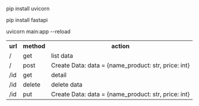 <p>pip install uvicorn</p>
<p>pip install fastapi</p>

<p>uvicorn main:app --reload</p>


<table> 
    <tr>
        <th>url</th>
        <th>method</th>
        <th>action</th>
    </tr>
    <tr>
        <td>/</td>
        <td>get</td>
        <td>list data</td>
    </tr>
    <tr>
        <td>/</td>
        <td>post</td>
        <td>Create Data: data = {name_product: str, price: int}</td>
    </tr>
    <tr>
        <td>/id</td>
        <td>get</td>
        <td>detail</td>
    </tr>
    <tr>
        <td>/id</td>
        <td>delete</td>
        <td>delete data</td>
    </tr>
    <tr>
        <td>/id</td>
        <td>put</td>
        <td>Create Data: data = {name_product: str, price: int}</td>
    </tr>

</table>
